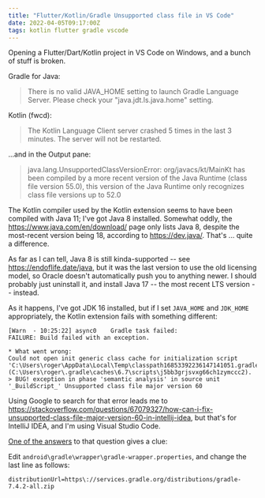 ```yaml
---
title: "Flutter/Kotlin/Gradle Unsupported class file in VS Code"
date: 2022-04-05T09:17:00Z
tags: kotlin flutter gradle vscode
---
```


Opening a Flutter/Dart/Kotlin project in VS Code on Windows, and a bunch of stuff is broken.

Gradle for Java:
> There is no valid JAVA_HOME setting to launch Gradle Language Server. Please check your "java.jdt.ls.java.home" setting.

Kotlin (fwcd):
> The Kotlin Language Client server crashed 5 times in the last 3 minutes. The server will not be restarted.

...and in the Output pane:

> java.lang.UnsupportedClassVersionError: org/javacs/kt/MainKt has been compiled by a more recent version of the Java Runtime (class file version 55.0), this version of the Java Runtime only recognizes class file versions up to 52.0

The Kotlin compiler used by the Kotlin extension seems to have been compiled with Java 11; I've got Java 8 installed. Somewhat oddly, the <https://www.java.com/en/download/> page only lists Java 8, despite the most-recent version being 18, according to <https://dev.java/>. That's ... quite a difference.

As far as I can tell, Java 8 is still kinda-supported -- see <https://endoflife.date/java>, but it was the last version to use the old licensing model, so Oracle doesn't automatically push you to anything newer. I should probably just uninstall it, and install Java 17 -- the most recent LTS version -- instead.

As it happens, I've got JDK 16 installed, but if I set `JAVA_HOME` and `JDK_HOME` appropriately, the Kotlin extension fails with something different:

```
[Warn  - 10:25:22] async0    Gradle task failed:
FAILURE: Build failed with an exception.

* What went wrong:
Could not open init generic class cache for initialization script 'C:\Users\roger\AppData\Local\Temp\classpath16853392236147141051.gradle' (C:\Users\roger\.gradle\caches\6.7\scripts\j5bb3grjsvxg66ch1zymccc2).
> BUG! exception in phase 'semantic analysis' in source unit '_BuildScript_' Unsupported class file major version 60
```

Using Google to search for that error leads me to <https://stackoverflow.com/questions/67079327/how-can-i-fix-unsupported-class-file-major-version-60-in-intellij-idea>, but that's for IntelliJ IDEA, and I'm using Visual Studio Code.

[One of the answers](https://stackoverflow.com/a/67955806) to that question gives a clue:

Edit `android\gradle\wrapper\gradle-wrapper.properties`, and change the last line as follows:

```
distributionUrl=https\://services.gradle.org/distributions/gradle-7.4.2-all.zip
```
